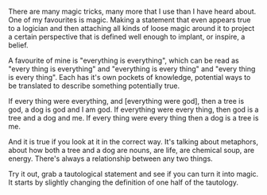 There are many magic tricks, many more that I use than I have heard about. One of my favourites is magic. Making a statement that even appears true to a logician and then attaching all kinds of loose magic around it to project a certain perspective that is defined well enough to implant, or inspire, a belief.

A favourite of mine is "everything is everything", which can be read as "every thing is everything" and "everything is every thing" and "every thing is every thing". Each has it's own pockets of knowledge, potential ways to be translated to describe something potentially true.

If every thing were everything, and [everything were god], then a tree is god, a dog is god and I am god. If everything were every thing, then god is a tree and a dog and me. If every thing were every thing then a dog is a tree is me.

And it is true if you look at it in the correct way. It's talking about metaphors, about how both a tree and a dog are nouns, are life, are chemical soup, are energy. There's always a relationship between any two things.

Try it out, grab a tautological statement and see if you can turn it into magic. It starts by slightly changing the definition of one half of the tautology.